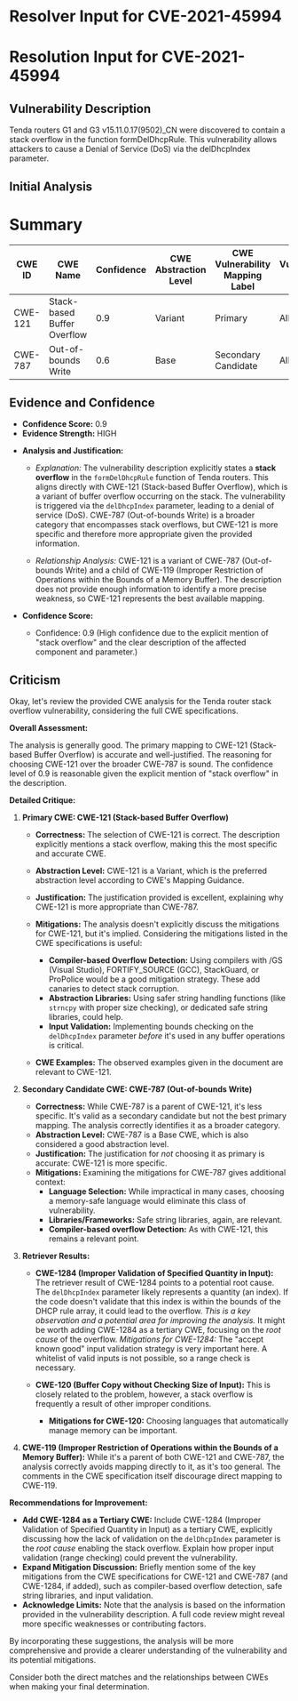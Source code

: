 # Resolver Input for CVE-2021-45994

# Resolution Input for CVE-2021-45994

## Vulnerability Description
Tenda routers G1 and G3 v15.11.0.17(9502)_CN were discovered to contain a stack overflow in the function formDelDhcpRule. This vulnerability allows attackers to cause a Denial of Service (DoS) via the delDhcpIndex parameter.

## Initial Analysis
# Summary
| CWE ID | CWE Name | Confidence | CWE Abstraction Level | CWE Vulnerability Mapping Label | CWE-Vulnerability Mapping Notes |
|---|---|---|---|---|---|
| CWE-121 | Stack-based Buffer Overflow | 0.9 | Variant | Primary | Allowed |
| CWE-787 | Out-of-bounds Write | 0.6 | Base | Secondary Candidate | Allowed |

## Evidence and Confidence

*   **Confidence Score:** 0.9
*   **Evidence Strength:** HIGH

- **Analysis and Justification:**  
  - *Explanation:* The vulnerability description explicitly states a **stack overflow** in the `formDelDhcpRule` function of Tenda routers. This aligns directly with CWE-121 (Stack-based Buffer Overflow), which is a variant of buffer overflow occurring on the stack. The vulnerability is triggered via the `delDhcpIndex` parameter, leading to a denial of service (DoS). CWE-787 (Out-of-bounds Write) is a broader category that encompasses stack overflows, but CWE-121 is more specific and therefore more appropriate given the provided information.
  
  - *Relationship Analysis:* CWE-121 is a variant of CWE-787 (Out-of-bounds Write) and a child of CWE-119 (Improper Restriction of Operations within the Bounds of a Memory Buffer). The description does not provide enough information to identify a more precise weakness, so CWE-121 represents the best available mapping.

- **Confidence Score:**  
  - Confidence: 0.9 (High confidence due to the explicit mention of "stack overflow" and the clear description of the affected component and parameter.)

## Criticism
Okay, let's review the provided CWE analysis for the Tenda router stack overflow vulnerability, considering the full CWE specifications.

**Overall Assessment:**

The analysis is generally good.  The primary mapping to CWE-121 (Stack-based Buffer Overflow) is accurate and well-justified. The reasoning for choosing CWE-121 over the broader CWE-787 is sound.  The confidence level of 0.9 is reasonable given the explicit mention of "stack overflow" in the description.

**Detailed Critique:**

1.  **Primary CWE: CWE-121 (Stack-based Buffer Overflow)**

    *   **Correctness:** The selection of CWE-121 is correct. The description explicitly mentions a stack overflow, making this the most specific and accurate CWE.
    *   **Abstraction Level:**  CWE-121 is a Variant, which is the preferred abstraction level according to CWE's Mapping Guidance.
    *   **Justification:** The justification provided is excellent, explaining why CWE-121 is more appropriate than CWE-787.
    *   **Mitigations:** The analysis doesn't explicitly discuss the mitigations for CWE-121, but it's implied. Considering the mitigations listed in the CWE specifications is useful:

        *   **Compiler-based Overflow Detection:**  Using compilers with /GS (Visual Studio), FORTIFY_SOURCE (GCC), StackGuard, or ProPolice would be a good mitigation strategy. These add canaries to detect stack corruption.
        *   **Abstraction Libraries:**  Using safer string handling functions (like `strncpy` with proper size checking), or dedicated safe string libraries, could help.
        *   **Input Validation:** Implementing bounds checking on the `delDhcpIndex` parameter *before* it's used in any buffer operations is critical.

    *   **CWE Examples:** The observed examples given in the document are relevant to CWE-121.

2.  **Secondary Candidate CWE: CWE-787 (Out-of-bounds Write)**

    *   **Correctness:** While CWE-787 is a parent of CWE-121, it's less specific.  It's valid as a secondary candidate but not the best primary mapping. The analysis correctly identifies it as a broader category.
    *   **Abstraction Level:** CWE-787 is a Base CWE, which is also considered a good abstraction level.
    *   **Justification:** The justification for *not* choosing it as primary is accurate: CWE-121 is more specific.
    *   **Mitigations:** Examining the mitigations for CWE-787 gives additional context:
        *   **Language Selection:** While impractical in many cases, choosing a memory-safe language would eliminate this class of vulnerability.
        *   **Libraries/Frameworks:** Safe string libraries, again, are relevant.
        *   **Compiler-based overflow Detection:** As with CWE-121, this remains a relevant point.

3.  **Retriever Results:**
    *   **CWE-1284 (Improper Validation of Specified Quantity in Input):** The retriever result of CWE-1284 points to a potential root cause. The `delDhcpIndex` parameter likely represents a quantity (an index).  If the code doesn't validate that this index is within the bounds of the DHCP rule array, it could lead to the overflow.  *This is a key observation and a potential area for improving the analysis.*  It might be worth adding CWE-1284 as a tertiary CWE, focusing on the *root cause* of the overflow.
        *Mitigations for CWE-1284:* The "accept known good" input validation strategy is very important here.  A whitelist of valid inputs is not possible, so a range check is necessary.

    *   **CWE-120 (Buffer Copy without Checking Size of Input):** This is closely related to the problem, however, a stack overflow is frequently a result of other improper conditions.
        *   **Mitigations for CWE-120:**  Choosing languages that automatically manage memory can be important.

4.  **CWE-119 (Improper Restriction of Operations within the Bounds of a Memory Buffer):** While it's a parent of both CWE-121 and CWE-787, the analysis correctly avoids mapping directly to it, as it's too general. The comments in the CWE specification itself discourage direct mapping to CWE-119.

**Recommendations for Improvement:**

*   **Add CWE-1284 as a Tertiary CWE:**  Include CWE-1284 (Improper Validation of Specified Quantity in Input) as a tertiary CWE, explicitly discussing how the lack of validation on the `delDhcpIndex` parameter is the *root cause* enabling the stack overflow. Explain how proper input validation (range checking) could prevent the vulnerability.
*   **Expand Mitigation Discussion:** Briefly mention some of the key mitigations from the CWE specifications for CWE-121 and CWE-787 (and CWE-1284, if added), such as compiler-based overflow detection, safe string libraries, and input validation.
*   **Acknowledge Limits:** Note that the analysis is based on the information provided in the vulnerability description. A full code review might reveal more specific weaknesses or contributing factors.

By incorporating these suggestions, the analysis will be more comprehensive and provide a clearer understanding of the vulnerability and its potential mitigations.

Consider both the direct matches and the relationships between CWEs
when making your final determination.
        